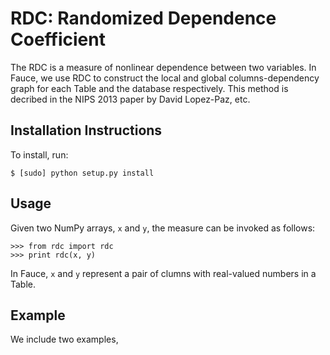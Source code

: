 RDC: Randomized Dependence Coefficient
======================================

The RDC is a measure of nonlinear dependence between two variables. In Fauce, we use RDC to construct the local and global columns-dependency graph for each Table and the database respectively. This method is decribed in the NIPS 2013 paper by David Lopez-Paz, etc.  

## Installation Instructions

To install, run:

    $ [sudo] python setup.py install

## Usage

Given two NumPy arrays, `x` and `y`, the measure can be invoked as follows:

    >>> from rdc import rdc
    >>> print rdc(x, y)

In Fauce, `x` and `y` represent a pair of clumns with real-valued numbers in a Table.

## Example

We include two examples, 
